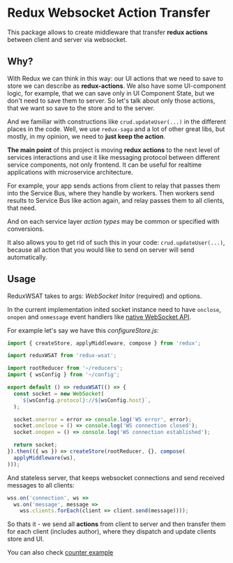 # Redux Websocket Action Transfer

This package allows to create middleware that transfer **redux actions** between client and server via websocket.

## Why?

With Redux we can think in this way: our UI actions that we need to save to store we can describe as **redux-actions**.
We also have some UI-component logic, for example, that we can save only in UI Component State, but we don't need to save them to server.
So let's talk about only those actions, that we want so save to the store and to the server.

And we familiar with constructions like `crud.updateUser(...)` in the different places in the code.
Well, we use `redux-saga` and a lot of other great libs, but mostly, in my opinion, we need to **just keep the action**.

**The main point** of this project is moving **redux actions** to the next level of services interactions and use it like messaging protocol between different service components, not only frontend. 
It can be useful for realtime applications with microservice architecture.

For example, your app sends actions from client to relay that passes them into the Service Bus, where they handle by workers. Then workers send results to Service Bus like action again, and relay passes them to all clients, that need.

And on each service layer *action types* may be common or specified with conversions.

It also allows you to get rid of such this in your code: `crud.updateUser(...)`, because all action that you would like to send on server will send automatically.

## Usage
ReduxWSAT takes to args: *WebSocket Initor* (required) and options.

In the current implementation inited socket instance need to have `onclose`, `onopen` and `onmessage` event handlers like [native WebSocket API](https://developer.mozilla.org/en-US/docs/Web/API/WebSocket).

For example let's say we have this *configureStore.js*:

```js
import { createStore, applyMiddleware, compose } from 'redux';

import reduxWSAT from 'redux-wsat';

import rootReducer from '~/reducers';
import { wsConfig } from '~/config';

export default () => reduxWSAT(() => {
  const socket = new WebSocket(
    `${wsConfig.protocol}://${wsConfig.host}`,
  );

  socket.onerror = error => console.log('WS error', error);
  socket.onclose = () => console.log('WS connection closed');
  socket.onopen = () => console.log('WS connection established');

  return socket;
}).then(({ ws }) => createStore(rootReducer, {}, compose(
  applyMiddleware(ws),
)));
```

And stateless server, that keeps websocket connections and send received messages to all clients:
```js
wss.on('connection', ws =>
  ws.on('message', message =>
    wss.clients.forEach(client => client.send(message))));
```

So thats it - we send all **actions** from client to server and then transfer them for each client (includes author), where they dispatch and update clients store and UI.




You can also check [counter example](https://github.com/lttb/redux-wsat/tree/master/examples/counter)
